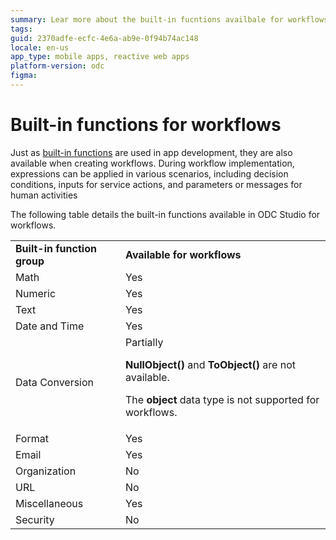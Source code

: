 ```yaml
---
summary: Lear more about the built-in fucntions availbale for workflows in ODC
tags: 
guid: 2370adfe-ecfc-4e6a-ab9e-0f94b74ac148
locale: en-us
app_type: mobile apps, reactive web apps
platform-version: odc
figma: 
---
```


# Built-in functions for workflows

Just as [built-in functions](https://success.outsystems.com/documentation/11/reference/outsystems_language/logic/built_in_functions/) are used in app development, they are also available when creating workflows. During workflow implementation, expressions can be applied in various scenarios, including decision conditions, inputs for service actions, and parameters or messages for human activities

The following table details the built-in functions available in ODC Studio for workflows. 

|  |  |
| --- | --- |
| **Built-in function group** | **Available for workflows** |
| Math | Yes|
| Numeric | Yes  |
| Text  | Yes  |
| Date and Time| Yes |
| Data Conversion | Partially<p>**NullObject()** and **ToObject()** are not available.</p> <p> The **object** data type is not supported for workflows. </p>|
| Format  | Yes |
| Email| Yes |
| Organization | No |
| URL| No |
| Miscellaneous | Yes|
| Security| No |        
